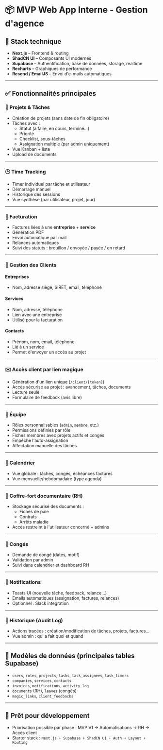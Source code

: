 # 📦 MVP Web App Interne - Gestion d'agence

## 🧱 Stack technique
- **Next.js** – Frontend & routing
- **ShadCN UI** – Composants UI modernes
- **Supabase** – Authentification, base de données, storage, realtime
- **Recharts** – Graphiques de performance
- **Resend / EmailJS** – Envoi d'e-mails automatiques

---

## ✅ Fonctionnalités principales

### 📁 Projets & Tâches
- Création de projets (sans date de fin obligatoire)
- Tâches avec : 
  - Statut (à faire, en cours, terminé…)
  - Priorité
  - Checklist, sous-tâches
  - Assignation multiple (par admin uniquement)
- Vue Kanban + liste
- Upload de documents

---

### 🕒 Time Tracking
- Timer individuel par tâche et utilisateur
- Démarrage manuel
- Historique des sessions
- Vue synthèse (par utilisateur, projet, jour)

---

### 🧾 Facturation
- Factures liées à une **entreprise** + **service**
- Génération PDF
- Envoi automatique par mail
- Relances automatiques
- Suivi des statuts : brouillon / envoyée / payée / en retard

---

### 👤 Gestion des Clients

#### Entreprises
- Nom, adresse siège, SIRET, email, téléphone

#### Services
- Nom, adresse, téléphone
- Lien avec une entreprise
- Utilisé pour la facturation

#### Contacts
- Prénom, nom, email, téléphone
- Lié à un service
- Permet d'envoyer un accès au projet

---

### ✉️ Accès client par lien magique
- Génération d'un lien unique (`/client/[token]`)
- Accès sécurisé au projet : avancement, tâches, documents
- Lecture seule
- Formulaire de feedback (avis libre)

---

### 👥 Équipe
- Rôles personnalisables (`admin`, `membre`, etc.)
- Permissions définies par rôle
- Fiches membres avec projets actifs et congés
- Empêche l'auto-assignation
- Affectation manuelle des tâches

---

### 📆 Calendrier
- Vue globale : tâches, congés, échéances factures
- Vue mensuelle/hebdomadaire (type agenda)

---

### 📂 Coffre-fort documentaire (RH)
- Stockage sécurisé des documents :
  - Fiches de paie
  - Contrats
  - Arrêts maladie
- Accès restreint à l'utilisateur concerné + admins

---

### 🌴 Congés
- Demande de congé (dates, motif)
- Validation par admin
- Suivi dans calendrier et dashboard RH

---

### 🔔 Notifications
- Toasts UI (nouvelle tâche, feedback, relance…)
- Emails automatiques (assignation, factures, relances)
- Optionnel : Slack integration

---

### 📜 Historique (Audit Log)
- Actions tracées : création/modification de tâches, projets, factures…
- Vue admin : qui a fait quoi et quand

---

## 📌 Modèles de données (principales tables Supabase)

- `users`, `roles`, `projects`, `tasks`, `task_assignees`, `task_timers`
- `companies`, `services`, `contacts`
- `invoices`, `notifications`, `activity_log`
- `documents` (RH), `leaves` (congés)
- `magic_links`, `client_feedbacks`

---

## 🎯 Prêt pour développement
- Priorisation possible par phase : MVP V1 → Automatisations → RH → Accès client
- Starter stack : `Next.js + Supabase + ShadCN UI + Auth + Layout + Routing`